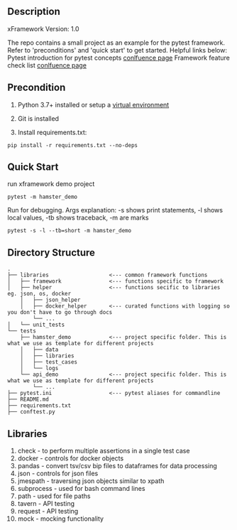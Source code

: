 ## Description
xFramework Version: 1.0

The repo contains a small project as an example for the pytest framework. Refer to 'preconditions' and 'quick start' to get started. Helpful links below:
Pytest introduction for pytest concepts [conlfuence page](https://guardanthealth.atlassian.net/wiki/spaces/~49147252/pages/1271466436/Pytest+Overview)
Framework feature check list [conlfuence page](https://guardanthealth.atlassian.net/wiki/spaces/BSQT/pages/1313250806/Framework+Checklist)

## Precondition
1. Python 3.7+ installed or setup a [virtual environment](https://guardanthealth.atlassian.net/wiki/spaces/BSQT/pages/923533763/Create+a+new+conda+Environment+in+HPC+dev)

2. Git is installed

3. Install requirements.txt:
```
pip install -r requirements.txt --no-deps
```

## Quick Start

run xframework demo project
```
pytest -m hamster_demo
```
Run for debugging. Args explanation: -s shows print statements, -l shows local values, -tb shows traceback, -m are marks 
```
pytest -s -l --tb=short -m hamster_demo 
```

## Directory Structure
```
.
├── libraries                   <--- common framework functions
│   ├── framework               <--- functions specific to framework
│   ├── helper                  <--- functions secific to libraries  eg. json, os, docker
    │   ├── json_helper
    │   ├── docker_helper       <--- curated functions with logging so you don't have to go through docs
        └── ...   
│   └── unit_tests        
└── tests
    ├── hamster_demo            <--- project specific folder. This is what we use as template for different projects
    │   ├── data
    │   ├── libraries
    │   ├── test_cases
    │   └── logs
    └── api_demo                <--- project specific folder. This is what we use as template for different projects
        └── ...      
├── pytest.ini                  <--- pytest aliases for commandline
├── README.md
├── requirements.txt
├── conftest.py

```

## Libraries 
1. check - to perform multiple assertions in a single test case
2. docker - controls for docker objects
3. pandas - convert tsv/csv bip files to dataframes for data processing
4. json - controls for json files
5. jmespath - traversing json objects similar to xpath 
6. subprocess - used for bash command lines
7. path - used for file paths
8. tavern - API testing
9. request - API testing
10. mock - mocking functionality





